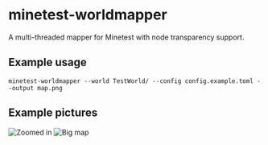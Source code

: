 # minetest-worldmapper

A multi-threaded mapper for Minetest with node transparency support.

## Example usage
```
minetest-worldmapper --world TestWorld/ --config config.example.toml --output map.png
```

## Example pictures
![Zoomed in](https://user-images.githubusercontent.com/7910828/154993848-744bd8f6-782e-4048-8f8d-3871e53cdc0a.png)
![Big map](https://user-images.githubusercontent.com/7910828/154993962-51475253-4eed-4d5a-8427-694949423a9d.png)
